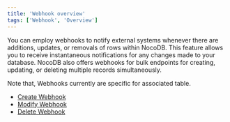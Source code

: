 ```yaml
---
title: 'Webhook overview'
tags: ['Webhook', 'Overview']
---
```


You can employ webhooks to notify external systems whenever there are additions, updates, or removals of rows within NocoDB. This feature allows you to receive instantaneous notifications for any changes made to your database. NocoDB also offers webhooks for bulk endpoints for creating, updating, or deleting multiple records simultaneously.

Note that, Webhooks currently are specific for associated table.

- [Create Webhook](create-webhook)
- [Modify Webhook](actions-on-webhook)
- [Delete Webhook](actions-on-webhook#delete-webhook)

